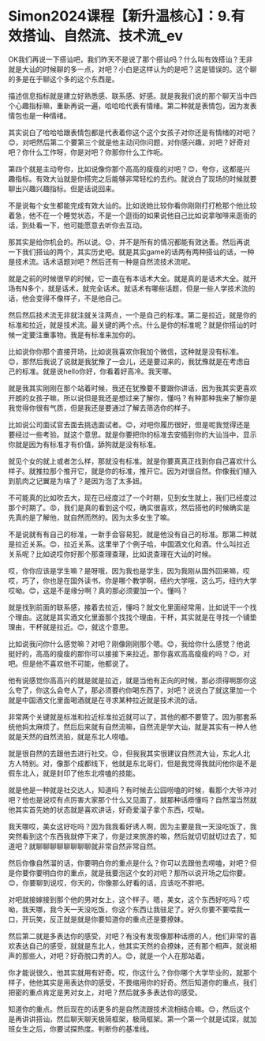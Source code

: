 # Simon2024课程【新升温核心】：9.有效搭讪、自然流、技术流_ev

OK我们再说一下搭讪吧，我们昨天不是说了那个搭讪吗？什么叫有效搭讪？无非就是大讪的时候聊的多一点，对吧？小白是这样认为的是吧？这是错误的。这个聊的多是在于聊这个多的这个东西是。

描述信息指标就是建立好熟悉感、联系感、好感。就是我我们说的那个聊天当中四个心趣指标嘛，重新再说一遍，哈哈哈代表有情绪。第二种就是表情包，因为发表情包也是一种情绪。

其实说白了哈哈哈跟表情包都是代表着你这个这个女孩子对你还是有情绪的对吧？😊，对吧然后第二个要第三个就是他主动问你问题，对你感兴趣，对吧？好奇对吧？你什么工作呀，你是对吧？你那你什么工作呃。

第四个就是主动夸你，比如说像你那个高高的瘦瘦的对吧？😊，夸你，这都是兴趣指标。有效大讪就是你搭完之后能够非常轻松的去约。就说白了现场的时候就要聊出兴趣兴趣指标。但是话说回来。

不是说每个女生都能完成有效大讪的。比如说她比较你看你刚刚打打枪那个他比较着急，他不在一个睡觉状态，不是一个逛街的如果说他自己比如说拿咖啡来逛街的话，到处看一下，他可能愿意去听你去互动。

那其实是给你机会的。所以说。😊，并不是所有的情况都能有效达善。然后再说一下我们搭讪的两个，其实历史吧。就是其实game的话两有两种搭讪的话，一种是技术流。话术话题对吧？然后还有一种是自然流技术流呢。

就是之前的时候很早的时候，它一直在有本话术大全。就是真的是话术大全。就开场有N多个，就是话术，就完全话术。就话术有哪些话题，但是一些人学技术流的话，他会变得不像样子，不是他自己。

然后然后技术流无非就注就关注两点，一个是自己的标准。第二是拉近，就是你的标准和拉近，就是技术流。最关键的两个点。什么是你的标准呢？就是你搭讪的时候一定要注重事物。我是有标准来加你的。

比如说你你那个直接开场，比如说我喜欢你我加个微信，这种就是没有标准。😊，那然后我说了说就是我犹豫了一会儿，还是要过来的，我犹豫就是在考虑自己的标准。就是说hello你好，你看着好高冷。我天哪。

就是我其实刚刚在那个站着时候，我还在犹豫要不要跟你讲话，因为我其实更喜欢开朗的女孩子嘛，所以说但是我还是想过来了解你，懂吗？有种那种我来了解你是我觉得你很有气质，但是我还是要通过了解去筛选你的样子。

比如说公司面试官去面去挑选面试者。😊，对吧你履历很好，但是呢我觉得还是要经过一些考验。就这个意思。就是你要把你的标准去安插到你的大讪当中，显示你就是因为有标准才有价值，舔狗就是没有标准。

就见个女的就上或者怎么样，那就没有标准。就是你要真真正找到你自己喜欢什么样子。就推拉那个推开它，就是你的标准，推开它。因为对很自然。你像我们植入到肌肉之记翼是为啥了？是因为泡了太多妞。

不可能真的比如吹去大，现在已经度过了一个时期，见到女生就上，我们已经度过那个时期了。😡，我们是真的看到这个哎，确实很喜欢，然后搭他的时候确实是先真的是了解他，就自然而然的。因为太多女生了嘛。

不是说就有有自己的标准，一新手会容易犯，就是他没有自己的标准。那第二种就是拉近关系。😊，拉近关系。这里举了个例子哈，中国酒文化和酒。什么叫拉近关系呢？比如说哎你好那个那查理查理，比如说查理在大讪的时候。

哎，你你应该是学生嘛？是呀哦，因为我也是学生，因为我刚从国外回来嘛，哎哎，巧了，你也是在国外读书，你是哪个教学啊，纽约大学哦，这么巧，纽约大学哎呦。😊，这是不是缘分啊？真的那必须要加一个。懂吗？

就是找到前面的联系感，接着去拉近，懂吗？就文化里面经常用，比如说干一个找个理由。这就是其实酒文化里面那个找找个理由，干杯，其实就是在寻找一个铺垫理由，干杯就是拉近。😊，就这个意思。

比如说我问你什么感觉嘛？对吧？刚像刚刚那个嗯。😊，我给你什么感觉？他说挺好的，高高的瘦瘦的那你可以接接下来拉近。那你喜欢高高瘦瘦的吗？😊，对吧。但是他不喜欢他不可能，他都说了。

他有说感觉你高高兴的就是就是拉近，就是当他有正向的时候，那必须得啊那你这么夸了，你这么会夸人了，那必须要约你喝东西了，对吧？说说白了就这里加一个就是中国酒文化里面喝酒就是在寻求某种拉近就是技术流的话。

非常两个关键就是标准和拉近标准拉近就可以了，其他的都不要管了。因为那套系统他妈太麻烦了。然后后来就有自然流嘛，自然流是学大讪，就是其实有一种人他就是天然的自然流拍，就是东北人唠嗑。

就是很自然的去跟他去进行社交。😊，但我我其实很建议自然流大讪，东北人北方人特别。对，像那个成都线下，他就是东北哥们，但是我觉得我就问他你是不是假东北人，就是封印了他东北唠嗑的技能。

就是他是一种就是社交达人，知道吗？有时候去公园唠嗑的时候，看那个大爷冲对吧？他也是说哎有点厉害大家那个什么又见面了，就那种话痨懂吗？自然溜当然就他其实首先她的状态就是喜欢讲话，好奇爱溜子拿个东西，哎呦。

我天哪哎，美女这好吃吗？因为我我看好诱人啊，因为主要是我一天没吃饭了，我突然看到这个东西我就停下来了，你是过来旅游的嘛，然后就切切就切过去了，知道吧？就聊聊聊聊聊聊聊聊就非常自然非常自然。

然后你像自然溜的话，你要明白你的重点是什么？你可以去跟他去唠嗑，对吧？但是你要你要明白你的重点，就是我要泡这个女的对吧？那所以说开场之后你要。😊，你要聊到说哎，你天的，你像那么好看的话，应该吃不胖吧。

对吧就接嫁接到那个他的男对女上，这个样子。嗯，美女，这个东西好吃吗？哎呦，我天哪，我今天一天没吃饭，你这个东西让我驻足了。好久你要不要喂我一口，开玩笑，反正就是就是你要知道你的重点还是要撩妹。

然后第二就是多表达你的感受，对吧？有没有发现像那种话痨的人，他们非常的喜欢表达自己的感受，就就是东北人，他其实天然的会撩妹，还有那个相声，就说相声的那些人，对吧？好奇脱口秀的人。😊，就是一个人在那站着。

你才能说很久，他其实就用有好奇。哎，你这什么？你你哪个大学毕业的，就那个样子，他他其实是用表达你的感受，不畏缩用你的好奇。然后知道你的重点，我们把密的重点肯定是男对女上，对吧？然后就多多表达你的感受。

知道你的重点。然后现在的话更多的是自然流跟技术流相结合嘛。😊，然后这个是再讲讲搭讪，然后聊天聊天极简框架，极简框架。第一个第一个就是试探，就加班女生之后，你要试探热度。判断你的基准线。

